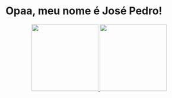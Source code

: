 <h1>Opaa, meu nome é José Pedro!</h1>

<div align="center">
  <a href="https://github.com/josepch1">
  <img height="180em" src="https://github-readme-stats.vercel.app/api?username=josepch1&show_icons=true&theme=dracula&include_all_commits=true&count_private=true"/>
  <img height="180em" src="https://github-readme-stats.vercel.app/api/top-langs/?username=josepch1&layout=compact&langs_count=7&theme=dracula"/>
</div>
